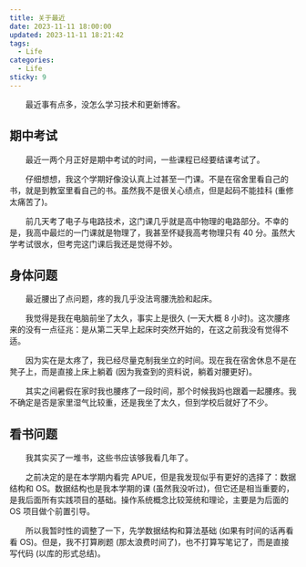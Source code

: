 ```yaml
---
title: 关于最近
date: 2023-11-11 18:00:00
updated: 2023-11-11 18:21:42
tags:
  - Life
categories:
  - Life
sticky: 9
---
```


&emsp;&emsp;最近事有点多，没怎么学习技术和更新博客。

<!-- more -->

## 期中考试

&emsp;&emsp;最近一两个月正好是期中考试的时间，一些课程已经要结课考试了。

&emsp;&emsp;仔细想想，我这个学期好像没认真上过甚至一门课。不是在宿舍里看自己的书，就是到教室里看自己的书。虽然我不是很关心绩点，但是起码不能挂科 (重修太痛苦了)。

&emsp;&emsp;前几天考了电子与电路技术，这门课几乎就是高中物理的电路部分。不幸的是，我高中最烂的一门课就是物理了，我甚至怀疑我高考物理只有 40 分。虽然大学考试很水，但考完这门课后我还是觉得不妙。

## 身体问题

&emsp;&emsp;最近腰出了点问题，疼的我几乎没法弯腰洗脸和起床。

&emsp;&emsp;我觉得是我在电脑前坐了太久，事实上是很久 (一天大概 8 小时)。这次腰疼来的没有一点征兆：是从第二天早上起床时突然开始的，在这之前我没有觉得不适。

&emsp;&emsp;因为实在是太疼了，我已经尽量克制我坐立的时间。现在我在宿舍休息不是在凳子上，而是直接上床上躺着 (因为我查到的资料说，躺着对腰更好)。

&emsp;&emsp;其实之间暑假在家时我也腰疼了一段时间，那个时候我妈也跟着一起腰疼。我不确定是否是家里湿气比较重，还是我坐了太久，但到学校后就好了不少。

## 看书问题

&emsp;&emsp;我其实买了一堆书，这些书应该够我看几年了。

&emsp;&emsp;之前决定的是在本学期内看完 APUE，但是我发现似乎有更好的选择了：数据结构和 OS。数据结构也是我本学期的课 (虽然我没听过)，但它还是相当重要的，是我后面所有实践项目的基础。操作系统概念比较笼统和理论，主要是为后面的 OS 项目做个前置引导。

&emsp;&emsp;所以我暂时性的调整了一下，先学数据结构和算法基础 (如果有时间的话再看看 OS)。但是，我不打算刷题 (那太浪费时间了)，也不打算写笔记了，而是直接写代码 (以库的形式总结)。
